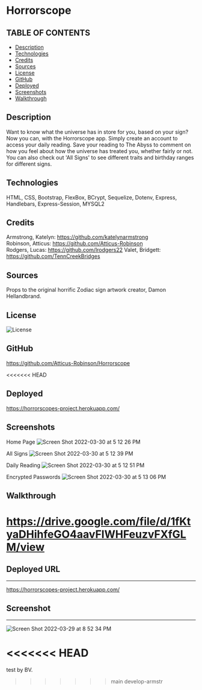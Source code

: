 # Horrorscope

## TABLE OF CONTENTS
* [Description](#Description)
* [Technologies](#Technologies)
* [Credits](#Credits)
* [Sources](#Sources)
* [License](#License)
* [GitHub](#GitHub)
* [Deployed](#Deployed)
* [Screenshots](#Screenshots)
* [Walkthrough](#Walkthrough)
## Description
Want to know what the universe has in store for you, based on your sign? Now you can, with the Horrorscope app. Simply create an account to access your daily reading. Save your reading to The Abyss to comment on how you feel about how the universe has treated you, whether fairly or not. You can also check out 'All Signs' to see different traits and birthday ranges for different signs.

## Technologies
HTML, CSS, Bootstrap, FlexBox, BCrypt, Sequelize, Dotenv, Express, Handlebars, Express-Session, MYSQL2

## Credits
Armstrong, Katelyn: https://github.com/katelynarmstrong  
Robinson, Atticus: https://github.com/Atticus-Robinson  
Rodgers, Lucas: https://github.com/lrodgers22
Valet, Bridgett: https://github.com/TennCreekBridges  

## Sources
Props to the original horrific Zodiac sign artwork creator, Damon Hellandbrand.


## License 
![License](https://img.shields.io/badge/License-MIT-blue.svg)

## GitHub
https://github.com/Atticus-Robinson/Horrorscope  

<<<<<<< HEAD
## Deployed
https://horrorscopes-project.herokuapp.com/

## Screenshots

Home Page
![Screen Shot 2022-03-30 at 5 12 26 PM](https://user-images.githubusercontent.com/91682561/160939809-c067d29a-88a3-4aa2-afa9-c06af27a39e5.png)

All Signs
![Screen Shot 2022-03-30 at 5 12 39 PM](https://user-images.githubusercontent.com/91682561/160939874-228deb8c-8893-4699-a694-464529fb63ac.png)

Daily Reading
![Screen Shot 2022-03-30 at 5 12 51 PM](https://user-images.githubusercontent.com/91682561/160939936-3f74ff6f-f441-4d3e-946a-622a06641766.png)

Encrypted Passwords
![Screen Shot 2022-03-30 at 5 13 06 PM](https://user-images.githubusercontent.com/91682561/160940025-8948c025-52ea-470a-ab1a-789220d245d9.png)

## Walkthrough
https://drive.google.com/file/d/1fKtyaDHihfeGO4aavFIWHFeuzvFXfGLM/view
=======
## Deployed URL
---------------------
https://horrorscopes-project.herokuapp.com/

## Screenshot
---------------------
![Screen Shot 2022-03-29 at 8 52 34 PM](https://user-images.githubusercontent.com/93275108/160734862-816c0447-a0c6-479a-8c68-8e907682424f.png)

<<<<<<< HEAD
=======

test by BV.
>>>>>>> main
>>>>>>> develop-armstr
